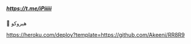 ##### https://t.me/iPiiiii
💸 هيروكو 

https://heroku.com/deploy?template=https://github.com/Akeeni/RR8R9
